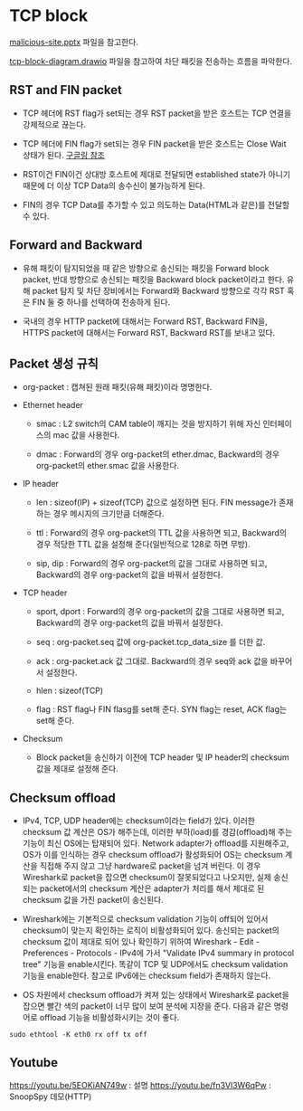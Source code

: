 TCP block
===

[malicious-site.pptx](malicious-site.pptx) 파일을 참고한다.

[tcp-block-diagram.drawio](tcp-block-diagram.drawio) 파일을 참고하여 차단 패킷을 전송하는 흐름을 파악한다.

## RST and FIN packet

* TCP 헤더에 RST flag가 set되는 경우 RST packet을 받은 호스트는 TCP 연결을 강제적으로 끊는다.

* TCP 헤더에 FIN flag가 set되는 경우 FIN packet을 받은 호스트는 Close Wait 상태가 된다. [구글링 참조](https://www.google.com/search?q=tcp+state+diagram)

* RST이건 FIN이건 상대방 호스트에 제대로 전달되면 established state가 아니기 때문에 더 이상 TCP Data의 송수신이 불가능하게 된다.

* FIN의 경우 TCP Data를 추가할 수 있고 의도하는 Data(HTML과 같은)를 전달할 수 있다.

## Forward and Backward

* 유해 패킷이 탐지되었을 때 같은 방향으로 송신되는 패킷을 Forward block packet, 반대 방향으로 송신되는 패킷을 Backward block packet이라고 한다. 유해 packet 탐지 및 차단 장비에서는 Forward와 Backward 방향으로 각각 RST 혹은 FIN 둘 중 하나를 선택하여 전송하게 된다.

* 국내의 경우 HTTP packet에 대해서는 Forward RST, Backward FIN을, HTTPS packet에 대해서는 Forward RST, Backward RST를 보내고 있다.

## Packet 생성 규칙

* org-packet : 캡쳐된 원래 패킷(유해 패킷)이라 명명한다.

* Ethernet header
  * smac : L2 switch의 CAM table이 깨지는 것을 방지하기 위해 자신 인터페이스의 mac 값을 사용한다.

  * dmac : Forward의 경우 org-packet의 ether.dmac, Backward의 경우 org-packet의 ether.smac 값을 사용한다.

* IP header
  * len : sizeof(IP) + sizeof(TCP) 값으로 설정하면 된다. FIN message가 존재하는 경우 메시지의 크기만큼 더해준다.

  * ttl : Forward의 경우 org-packet의 TTL 값을 사용하면 되고, Backward의 경우 적당한 TTL 값을 설정해 준다(일반적으로 128로 하면 무방).

  * sip, dip : Forward의 경우 org-packet의 값을 그대로 사용하면 되고, Backward의 경우 org-packet의 값을 바꿔서 설정한다.

* TCP header

  * sport, dport : Forward의 경우 org-packet의 값을 그대로 사용하면 되고, Backward의 경우 org-packet의 값을 바꿔서 설정한다.

  * seq : org-packet.seq 값에 org-packet.tcp_data_size 를 더한 값.

  * ack : org-packet.ack 값 그대로. Backward의 경우 seq와 ack 값을 바꾸어서 설정한다.

  * hlen : sizeof(TCP)

  * flag : RST flag나 FIN flasg를 set해 준다. SYN flag는 reset, ACK flag는 set해 준다.

* Checksum
  * Block packet을 송신하기 이전에 TCP header 및 IP header의 checksum 값을 제대로 설정해 준다.

## Checksum offload

* IPv4, TCP, UDP header에는 checksum이라는 field가 있다. 이러한 checksum 값 계산은 OS가 해주는데, 이러한 부하(load)를 경감(offload)해 주는 기능이 최신 OS에는 탑재되어 있다. Network adapter가 offload를 지원해주고, OS가 이를 인식하는 경우 checksum offload가 활성화되어 OS는 checksum 계산을 직접해 주지 않고 그냥 hardware로 packet을 넘겨 버린다. 이 경우 Wireshark로 packet을 잡으면 checksum이 잘못되었다고 나오지만, 실제 송신되는 packet에서의 checksum 계산은 adapter가 처리를 해서 제대로 된 checksum 값을 가진 packet이 송신된다.

* Wireshark에는 기본적으로 checksum validation 기능이 off되어 있어서 checksum이 맞는지 확인하는 로직이 비활성화되어 있다. 송신되는 packet의 checksum 값이 제대로 되어 있나 확인하기 위하여 Wireshark - Edit - Preferences - Protocols - IPv4에 가서 "Validate IPv4 summary in protocol tree" 기능을 enable시킨다. 똑같이 TCP 및 UDP에서도 checksum validation 기능을 enable한다. 참고로 IPv6에는 checksum field가 존재하지 않는다.

* OS 차원에서 checksum offload가 켜져 있는 상태에서 Wireshark로 packet을 잡으면 빨간 색의 packet이 너무 많이 보여 분석에 지장을 준다. 다음과 같은 명령어로 offload 기능을 비활성화시키는 것이 좋다.
```
sudo ethtool -K eth0 rx off tx off
```

## Youtube
https://youtu.be/5EOKiAN749w : 설명
https://youtu.be/fn3Vl3W6qPw : SnoopSpy 데모(HTTP)